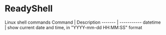 # ReadyShell
Linux shell commands
Command | Description
------- | -----------
datetime | show current date and time, in "YYYY-mm-dd HH:MM:SS" format
